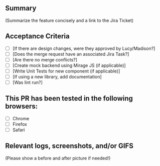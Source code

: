## Summary

(Summarize the feature concisely and a link to the Jira Ticket)


## Acceptance Criteria
- [ ] [If there are design changes, were they approved by Lucy/Madison?] 
- [ ] [Does the merge request have an associated Jira Task?]
- [ ] [Are there no merge conflicts?]
- [ ] [Create mock backend using Mirage JS (if applicable)]
- [ ] [Write Unit Tests for new component (if applicable)]
- [ ] [If using a new library, add documentation]
- [ ] [Was lint run?]

## This PR has been tested in the following browsers:

- [ ] Chrome
- [ ] Firefox
- [ ] Safari

## Relevant logs, screenshots, and/or GIFS
(Please show a before and after picture if needed!)
